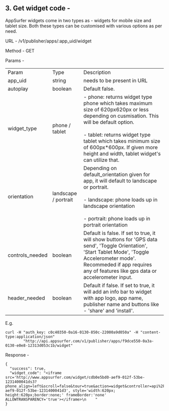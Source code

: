 ## 3. Get widget code -

AppSurfer widgets come in two types as - widgets for mobile size and tablet size. Both these types can be customised with various options as per need.


URL - /v1/publisher/apps/:app_uid/widget

Method - GET

Params - 

<table>
  <tr>
    <td>Param </td>
    <td> Type </td>
    <td> Description </td>
  </tr>
  <tr>
    <td> app_uid </td>
    <td> string </td>
    <td> needs to be present in URL </td>
  </tr>
  <tr>
    <td> autoplay </td>
    <td> boolean </td>
    <td> Default false. </td>
  </tr>
    <tr>
    <td> widget_type </td>
    <td> phone / tablet </td>
    <td> - phone: returns widget type phone which takes maximum size of 620px620px or less depending on cusmisation. This will be default option. <br/><br/>
    - tablet: returns widget type tablet which takes minimum size of 600px*600px. If given more height and width, tablet widget's can utilize that. </td>
  </tr>
  <tr>
    <td> orientation </td>
    <td> landscape / portrait </td>
    <td> Depending on default_orientation given for app, it will default to landscape or portrait. <br/><br/>
    - landscape: phone loads up in landscape orientation <br/><br/>
    - portrait: phone loads up in portrait orientation </td>
  </tr>
  <tr>
    <td> controls_needed </td>
    <td> boolean </td>
    <td> Default is false. If set to true, it will show buttons for 'GPS data send', 'Toggle Orientation', 'Start Tablet Mode', 'Toggle Accelerometer mode'. Recommeded if app requires any of features like gps data or accelerometer input. </td>
  </tr>
  <tr>
    <td> header_needed </td>
    <td> boolean </td>
    <td> Default if false. If set to true, it will add an info bar to widget with app logo, app name, publisher name and buttons like - 'share' and 'install'.  </td>
  </tr>
</table>

E.g.

    curl -H "auth_key: c0c40350-0a16-0130-850c-22000a9d050a" -H "content-type:application/json"
            "http://api.appsurfer.com/v1/publisher/apps/f9dce550-0a3a-0130-e0e8-12313d053c1b/widget"

Response - 

    {
      "success": true,
      "widget_code": "<iframe src='http://www.appsurfer.com/widget/cdb0e5bd0-aef9-012f-53be-1231400041ds3?phone_align=left&scroll=false&tour=true&action=widget&controller=api%2Fv1%2Fpublisher%2Fapps&id=cdb0e5b0-aef9-012f-53be-1231400041d3', style='width:620px; height:620px;border:none;' frameBorder:'none' ALLOWTRANSPARENCY='true'></iframe>\n    "
    }

